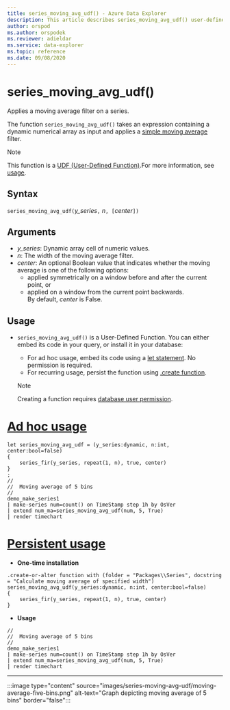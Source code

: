 ```yaml
---
title: series_moving_avg_udf() - Azure Data Explorer
description: This article describes series_moving_avg_udf() user-defined function in Azure Data Explorer.
author: orspod
ms.author: orspodek
ms.reviewer: adieldar
ms.service: data-explorer
ms.topic: reference
ms.date: 09/08/2020
---
```

# series_moving_avg_udf()

Applies a moving average filter on a series.

The function `series_moving_avg_udf()` takes an expression containing a dynamic numerical array as input and applies a [simple moving average](https://en.wikipedia.org/wiki/Moving_average#Simple_moving_average) filter.

> [!NOTE]
> This function is a [UDF (User-Defined Function)](../query/functions/user-defined-functions.md).For more information, see [usage](#usage).

## Syntax

`series_moving_avg_udf(`*y_series*`,` *n*`, [`*center*`])`
  
## Arguments

* *y_series*: Dynamic array cell of numeric values.
* *n*: The width of the moving average filter.
* *center*: An optional Boolean value that indicates whether the moving average is one of the following options:
    * applied symmetrically on a window before and after the current point, or 
    * applied on a window from the current point backwards. <br>
    By default, *center* is False.

## Usage

* `series_moving_avg_udf()` is a User-Defined Function. You can either embed its code in your query, or install it in your database:
    * For ad hoc usage, embed its code using a [let statement](../query/letstatement.md). No permission is required.
    * For recurring usage, persist the function using [.create function](../management/create-function.md). 

    > [!NOTE]
    > Creating a function requires [database user permission](../management/access-control/role-based-authorization.md).

# [Ad hoc usage](#tab/adhoc)

<!-- csl: https://help.kusto.windows.net:443/Samples -->
```kusto
let series_moving_avg_udf = (y_series:dynamic, n:int, center:bool=false)
{
    series_fir(y_series, repeat(1, n), true, center)
}
;
//
//  Moving average of 5 bins
//
demo_make_series1
| make-series num=count() on TimeStamp step 1h by OsVer
| extend num_ma=series_moving_avg_udf(num, 5, True)
| render timechart 
```

# [Persistent usage](#tab/persistent)

* **One-time installation**
<!-- csl: https://help.kusto.windows.net:443/Samples -->
```kusto
.create-or-alter function with (folder = "Packages\\Series", docstring = "Calculate moving average of specified width")
series_moving_avg_udf(y_series:dynamic, n:int, center:bool=false)
{
    series_fir(y_series, repeat(1, n), true, center)
}
```

* **Usage**
<!-- csl: https://help.kusto.windows.net:443/Samples -->
```kusto
//
//  Moving average of 5 bins
//
demo_make_series1
| make-series num=count() on TimeStamp step 1h by OsVer
| extend num_ma=series_moving_avg_udf(num, 5, True)
| render timechart 
```

---

:::image type="content" source="images/series-moving-avg-udf/moving-average-five-bins.png" alt-text="Graph depicting moving average of 5 bins" border="false":::
